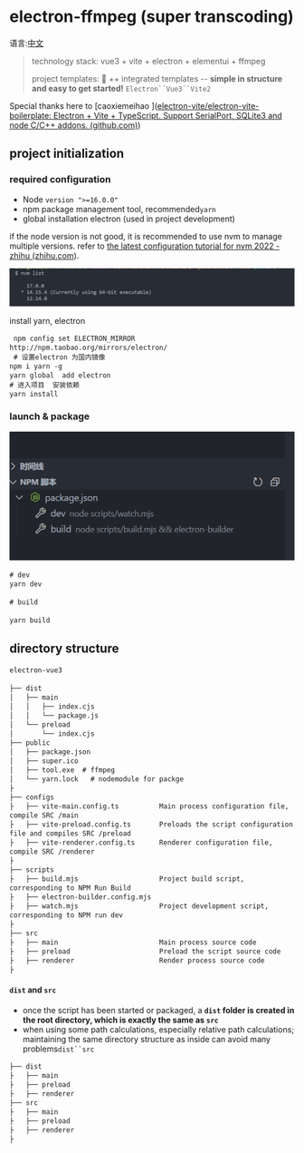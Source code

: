 # electron-ffmpeg (super transcoding)


语言:[中文](./README-zh.md)

> technology stack: vue3 + vite + electron + elementui + ffmpeg
>
> project templates: 🥳 ++ integrated templates -- **simple in structure and easy to get started!** ` Electron``Vue3``Vite2 `

Special thanks here to [caoxiemeihao ]([electron-vite/electron-vite-boilerplate: Electron + Vite + TypeScript. Support SerialPort, SQLite3 and node C/C++ addons. (github.com)](https://github.com/electron-vite/electron-vite-boilerplate))


## project initialization

### required configuration

- Node `version ">=16.0.0"`
- npm package management tool, recommended`yarn`
- global installation electron (used in project development)

if the node version is not good, it is recommended to use nvm to manage multiple versions. refer to [the latest configuration tutorial for nvm 2022 - zhihu (zhihu.com](https://zhuanlan.zhihu.com/p/474109586)).

![image-20220412114106710](.imgs/image-20220412114106710.png)

install yarn, electron

```shell
 npm config set ELECTRON_MIRROR http://npm.taobao.org/mirrors/electron/
 # 设置electron 为国内镜像
npm i yarn -g
yarn global  add electron
# 进入项目  安装依赖
yarn install
```

### launch & package

![image-20220412122100314](.imgs/image-20220412122100314.png)

```shell
# dev
yarn dev

# build

yarn build
```

## directory structure

```tree
electron-vue3

├── dist
│   ├── main
│   │   ├── index.cjs
│   │   └── package.js
│   └── preload
│       └── index.cjs
├── public
│   ├── package.json
│   ├── super.ico
│   ├── tool.exe  # ffmpeg
│   └── yarn.lock   # nodemodule for packge
├
├── configs
├   ├── vite-main.config.ts          Main process configuration file, compile SRC /main
├   ├── vite-preload.config.ts       Preloads the script configuration file and compiles SRC /preload
├   ├── vite-renderer.config.ts      Renderer configuration file, compile SRC /renderer
├
├── scripts
├   ├── build.mjs                    Project build script, corresponding to NPM Run Build
├   ├── electron-builder.config.mjs
├   ├── watch.mjs                    Project development script, corresponding to NPM run dev
├
├── src
├   ├── main                         Main process source code
├   ├── preload                      Preload the script source code
├   ├── renderer                     Render process source code
├
```

#### `dist` and `src`

- once the script has been started or packaged, a **`dist` folder is created in the root directory, which is exactly the same as `src`**
- when using some path calculations, especially relative path calculations; maintaining the same directory structure as inside can avoid many problems` dist``src `

```tree
├── dist
├   ├── main
├   ├── preload
├   ├── renderer
├── src
├   ├── main
├   ├── preload
├   ├── renderer
├
```

